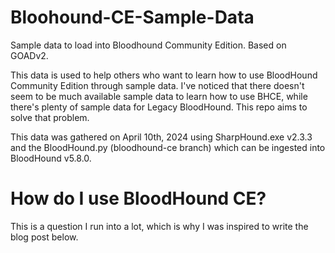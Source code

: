 # Bloohound-CE-Sample-Data
Sample data to load into Bloodhound Community Edition. Based on GOADv2.

This data is used to help others who want to learn how to use BloodHound Community Edition through sample data. I've noticed that there doesn't seem to be much available sample data to learn how to use BHCE, while there's plenty of sample data for Legacy BloodHound. This repo aims to solve that problem.

This data was gathered on April 10th, 2024 using SharpHound.exe v2.3.3 and the BloodHound.py (bloodhound-ce branch) which can be ingested into BloodHound v5.8.0. 

# How do I use BloodHound CE?
This is a question I run into a lot, which is why I was inspired to write the blog post below.